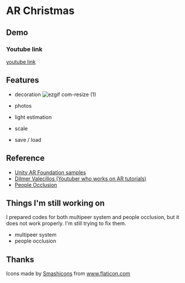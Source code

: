 # AR Christmas

## Demo
### Youtube link
[youtube link](https://youtu.be/GhJBOPJLShk)

## Features
- decoration
![ezgif com-resize (1)](https://user-images.githubusercontent.com/28744711/71766986-ae344280-2f49-11ea-9e20-2e3a0bf98090.gif)

- photos
- light estimation
- scale
- save / load

## Reference
- [Unity AR Foundation samples](https://github.com/Unity-Technologies/arfoundation-samples)
- [Dilmer Valecillos (Youtuber who works on AR tutorials)](https://www.youtube.com/playlist?list=PLQMQNmwN3FvzLN-8moCKmZb00gr7sdcrZ)
- [People Occlusion](https://qiita.com/Tanktop_in_Feb/items/55201612a8b449800100)

## Things I'm still working on
I prepared codes for both multipeer system and people occlusion, but it does not work properly.
I'm still trying to fix them.
- multipeer system
- people occlusion

## Thanks
<div>Icons made by <a href="https://www.flaticon.com/authors/smashicons" title="Smashicons">Smashicons</a> from <a href="https://www.flaticon.com/" title="Flaticon">www.flaticon.com</a></div